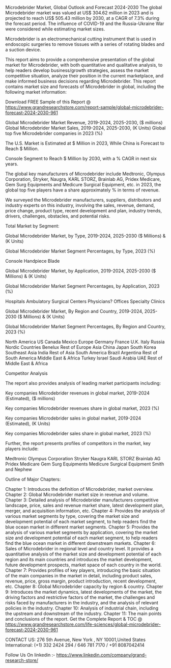 Microdebrider Market, Global Outlook and Forecast 2024-2030
The global Microdebrider market was valued at US$ 304.62 million in 2023 and is projected to reach US$ 505.43 million by 2030, at a CAGR of 7.3% during the forecast period. The influence of COVID-19 and the Russia-Ukraine War were considered while estimating market sizes.

Microdebrider is an electromechanical cutting instrument that is used in endoscopic surgeries to remove tissues with a series of rotating blades and a suction device.

This report aims to provide a comprehensive presentation of the global market for Microdebrider, with both quantitative and qualitative analysis, to help readers develop business/growth strategies, assess the market competitive situation, analyze their position in the current marketplace, and make informed business decisions regarding Microdebrider. This report contains market size and forecasts of Microdebrider in global, including the following market information:

Download FREE Sample of this Report @ https://www.grandresearchstore.com/report-sample/global-microdebrider-forecast-2024-2030-961

Global Microdebrider Market Revenue, 2019-2024, 2025-2030, ($ millions)
Global Microdebrider Market Sales, 2019-2024, 2025-2030, (K Units)
Global top five Microdebrider companies in 2023 (%)

The U.S. Market is Estimated at $ Million in 2023, While China is Forecast to Reach $ Million.

Console Segment to Reach $ Million by 2030, with a % CAGR in next six years.

The global key manufacturers of Microdebrider include Medtronic, Olympus Corporation, Stryker, Naugra, KARL STORZ, Brainlab AG, Pridex Medicare, Gem Surg Equipments and Medicure Surgical Equipment, etc. in 2023, the global top five players have a share approximately % in terms of revenue.

We surveyed the Microdebrider manufacturers, suppliers, distributors and industry experts on this industry, involving the sales, revenue, demand, price change, product type, recent development and plan, industry trends, drivers, challenges, obstacles, and potential risks.

Total Market by Segment:

Global Microdebrider Market, by Type, 2019-2024, 2025-2030 ($ Millions) & (K Units)

Global Microdebrider Market Segment Percentages, by Type, 2023 (%)

Console
Handpiece
Blade

Global Microdebrider Market, by Application, 2019-2024, 2025-2030 ($ Millions) & (K Units)

Global Microdebrider Market Segment Percentages, by Application, 2023 (%)

Hospitals
Ambulatory Surgical Centers
Physicians? Offices
Specialty Clinics

Global Microdebrider Market, By Region and Country, 2019-2024, 2025-2030 ($ Millions) & (K Units)

Global Microdebrider Market Segment Percentages, By Region and Country, 2023 (%)

North America
US
Canada
Mexico
Europe
Germany
France
U.K.
Italy
Russia
Nordic Countries
Benelux
Rest of Europe
Asia
China
Japan
South Korea
Southeast Asia
India
Rest of Asia
South America
Brazil
Argentina
Rest of South America
Middle East & Africa
Turkey
Israel
Saudi Arabia
UAE
Rest of Middle East & Africa

Competitor Analysis

The report also provides analysis of leading market participants including:

Key companies Microdebrider revenues in global market, 2019-2024 (Estimated), ($ millions)

Key companies Microdebrider revenues share in global market, 2023 (%)

Key companies Microdebrider sales in global market, 2019-2024 (Estimated), (K Units)

Key companies Microdebrider sales share in global market, 2023 (%)

Further, the report presents profiles of competitors in the market, key players include:

Medtronic
Olympus Corporation
Stryker
Naugra
KARL STORZ
Brainlab AG
Pridex Medicare
Gem Surg Equipments
Medicure Surgical Equipment
Smith and Nephew

Outline of Major Chapters:

Chapter 1: Introduces the definition of Microdebrider, market overview.
Chapter 2: Global Microdebrider market size in revenue and volume.
Chapter 3: Detailed analysis of Microdebrider manufacturers competitive landscape, price, sales and revenue market share, latest development plan, merger, and acquisition information, etc.
Chapter 4: Provides the analysis of various market segments by type, covering the market size and development potential of each market segment, to help readers find the blue ocean market in different market segments.
Chapter 5: Provides the analysis of various market segments by application, covering the market size and development potential of each market segment, to help readers find the blue ocean market in different downstream markets.
Chapter 6: Sales of Microdebrider in regional level and country level. It provides a quantitative analysis of the market size and development potential of each region and its main countries and introduces the market development, future development prospects, market space of each country in the world.
Chapter 7: Provides profiles of key players, introducing the basic situation of the main companies in the market in detail, including product sales, revenue, price, gross margin, product introduction, recent development, etc.
Chapter 8: Global Microdebrider capacity by region & country.
Chapter 9: Introduces the market dynamics, latest developments of the market, the driving factors and restrictive factors of the market, the challenges and risks faced by manufacturers in the industry, and the analysis of relevant policies in the industry.
Chapter 10: Analysis of industrial chain, including the upstream and downstream of the industry.
Chapter 11: The main points and conclusions of the report.
Get the Complete Report & TOC @ https://www.grandresearchstore.com/life-sciences/global-microdebrider-forecast-2024-2030-961

CONTACT US:
276 5th Avenue, New York , NY 10001,United States
International: (+1) 332 2424 294 / 646 781 7170 / +91 8087042414

Follow Us On linkedin :- https://www.linkedin.com/company/grand-research-store/
